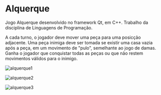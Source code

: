 # Alquerque
Jogo Alquerque desenvolvido no framework Qt, em C++. Trabalho da disciplina de Linguagens de Programação.

A cada turno, o jogador deve mover uma peça para uma posicção adjacente. Uma peça inimiga deve ser tomada se existir uma casa vazia após a peça, em um movimento de "pulo", semelhante ao jogo de damas. Ganha o jogador que conquistar todas as peças ou que não restem movimentos válidos para o inimigo.

![alquerque1](https://user-images.githubusercontent.com/86082269/190025346-8ecc8def-b71f-4329-a1bb-c4c0e9a8284b.png)

![alquerque2](https://user-images.githubusercontent.com/86082269/190025354-f945834f-ab64-452b-a31c-625590c1e0d3.png)

![alquerque3](https://user-images.githubusercontent.com/86082269/190025359-eb2a5287-62c4-4f75-a27e-61b0064037a3.png)
